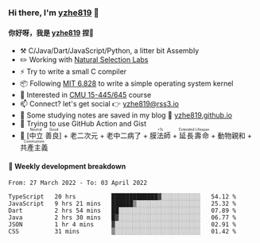 ### Hi there, I'm [yzhe819](https://github.com/yzhe819) 👋

#### 你好呀，我是 [yzhe819](https://github.com/yzhe819) 捏👋

- :hammer_and_pick: C/Java/Dart/JavaScript/Python, a litter bit Assembly
- :pencil2: Working with [Natural Selection Labs](https://github.com/NaturalSelectionLabs)
- ⚡ Try to write a small C compiler
- 📦 Following [MIT 6.828](https://pdos.csail.mit.edu/6.828/2018/overview.html) to write a simple operating system kernel
- 🧪 Interested in [CMU 15-445/645](https://15445.courses.cs.cmu.edu/fall2020/) course
- 📫 Connect? let's get social 👉 yzhe819@rss3.io
- :scroll: Some studying notes are saved in my blog :space_invader: [yzhe819.github.io](https://yzhe819.github.io/)
- 🌟 Trying to use GitHub Action and Gist
- 🔑 <ruby>[中立 善良]<rp>（</rp><rt>Neutral Good</rt><rp>）</rp></ruby> + 老二次元 + 老中二病了 + <ruby>膜法師<rp>（</rp><rt>+1s</rt><rp>）</rp></ruby> + <ruby>延長壽命<rp>（</rp><rt>Extended Lifespan</rt><rp>）</rp></ruby> + 動物親和 + <ruby>共產主義<rp>（</rp><rt>Communism</rt><rp>）</rp></ruby>



#### 📝 Weekly development breakdown

<!--START_SECTION:waka-->

```text
From: 27 March 2022 - To: 03 April 2022

TypeScript   20 hrs          █████████████▓░░░░░░░░░░░   54.12 %
JavaScript   9 hrs 21 mins   ██████▒░░░░░░░░░░░░░░░░░░   25.32 %
Dart         2 hrs 54 mins   ██░░░░░░░░░░░░░░░░░░░░░░░   07.89 %
Java         2 hrs 30 mins   █▓░░░░░░░░░░░░░░░░░░░░░░░   06.77 %
JSON         1 hr 4 mins     ▓░░░░░░░░░░░░░░░░░░░░░░░░   02.91 %
CSS          31 mins         ▒░░░░░░░░░░░░░░░░░░░░░░░░   01.42 %
```

<!--END_SECTION:waka-->



